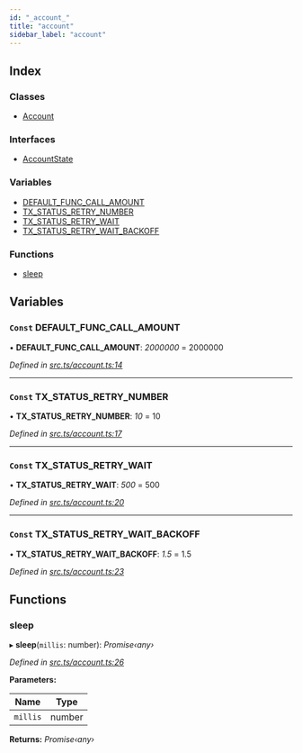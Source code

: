 ```yaml
---
id: "_account_"
title: "account"
sidebar_label: "account"
---
```


## Index

### Classes

* [Account](../classes/_account_.account.md)

### Interfaces

* [AccountState](../interfaces/_account_.accountstate.md)

### Variables

* [DEFAULT_FUNC_CALL_AMOUNT](_account_.md#const-default_func_call_amount)
* [TX_STATUS_RETRY_NUMBER](_account_.md#const-tx_status_retry_number)
* [TX_STATUS_RETRY_WAIT](_account_.md#const-tx_status_retry_wait)
* [TX_STATUS_RETRY_WAIT_BACKOFF](_account_.md#const-tx_status_retry_wait_backoff)

### Functions

* [sleep](_account_.md#sleep)

## Variables

### `Const` DEFAULT_FUNC_CALL_AMOUNT

• **DEFAULT_FUNC_CALL_AMOUNT**: *2000000* = 2000000

*Defined in [src.ts/account.ts:14](https://github.com/nearprotocol/nearlib/blob/2987fdb/src.ts/account.ts#L14)*

___

### `Const` TX_STATUS_RETRY_NUMBER

• **TX_STATUS_RETRY_NUMBER**: *10* = 10

*Defined in [src.ts/account.ts:17](https://github.com/nearprotocol/nearlib/blob/2987fdb/src.ts/account.ts#L17)*

___

### `Const` TX_STATUS_RETRY_WAIT

• **TX_STATUS_RETRY_WAIT**: *500* = 500

*Defined in [src.ts/account.ts:20](https://github.com/nearprotocol/nearlib/blob/2987fdb/src.ts/account.ts#L20)*

___

### `Const` TX_STATUS_RETRY_WAIT_BACKOFF

• **TX_STATUS_RETRY_WAIT_BACKOFF**: *1.5* = 1.5

*Defined in [src.ts/account.ts:23](https://github.com/nearprotocol/nearlib/blob/2987fdb/src.ts/account.ts#L23)*

## Functions

###  sleep

▸ **sleep**(`millis`: number): *Promise‹any›*

*Defined in [src.ts/account.ts:26](https://github.com/nearprotocol/nearlib/blob/2987fdb/src.ts/account.ts#L26)*

**Parameters:**

Name | Type |
------ | ------ |
`millis` | number |

**Returns:** *Promise‹any›*
